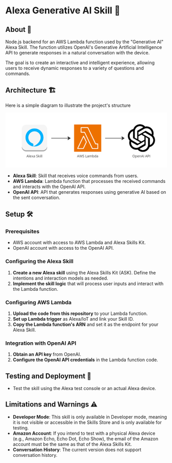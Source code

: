 # Alexa Generative AI Skill 🤖

## About 📖
Node.js backend for an AWS Lambda function used by the "Generative AI" Alexa Skill. The function utilizes OpenAI's Generative Artificial Intelligence API to generate responses in a natural conversation with the device. 

The goal is to create an interactive and intelligent experience, allowing users to receive dynamic responses to a variety of questions and commands.

## Architecture 🏗️
Here is a simple diagram to illustrate the project's structure

![Architectural Diagram](assets/architectural_diagram.png)
- **Alexa Skill**: Skill that receives voice commands from users.
- **AWS Lambda**: Lambda function that processes the received commands and interacts with the OpenAI API.
- **OpenAI API**: API that generates responses using generative AI based on the sent conversation.

## Setup 🛠
### Prerequisites
- AWS account with access to AWS Lambda and Alexa Skills Kit.
- OpenAI account with access to the OpenAI API.

### Configuring the Alexa Skill
1. **Create a new Alexa skill** using the Alexa Skills Kit (ASK). Define the intentions and interaction models as needed.
2. **Implement the skill logic** that will process user inputs and interact with the Lambda function.

### Configuring AWS Lambda
1. **Upload the code from this repository** to your Lambda function.
2. **Set up Lambda trigger** as Alexa/IoT and link your Skill ID.
3. **Copy the Lambda function's ARN** and set it as the endpoint for your Alexa Skill.

### Integration with OpenAI API
1. **Obtain an API key** from OpenAI.
2. **Configure the OpenAI API credentials** in the Lambda function code.

## Testing and Deployment 🚀
- Test the skill using the Alexa test console or an actual Alexa device.

## Limitations and Warnings ⚠️
- **Developer Mode**: This skill is only available in Developer mode, meaning it is not visible or accessible in the Skills Store and is only available for testing.
- **Amazon Account**: If you intend to test with a physical Alexa device (e.g., Amazon Echo, Echo Dot, Echo Show), the email of the Amazon account must be the same as that of the Alexa Skills Kit.
- **Conversation History**: The current version does not support conversation history.